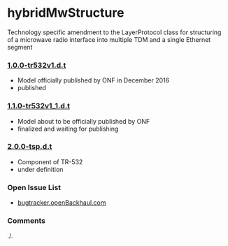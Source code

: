 # hybridMwStructure
Technology specific amendment to the LayerProtocol class for structuring of a microwave radio interface into multiple TDM and a single Ethernet segment 

### [1.0.0-tr532v1.d.t](../../tree/TR532v1_0)
- Model officially published by ONF in December 2016
- published

### [1.1.0-tr532v1_1.d.t](../../tree/TR532v1_1)
- Model about to be officially published by ONF
- finalized and waiting for publishing

### [2.0.0-tsp.d.t](../../tree/tsp)
- Component of TR-532
- under definition

### Open Issue List
- [bugtracker.openBackhaul.com](https://bugtracker.openBackhaul.com)

### Comments
./.
